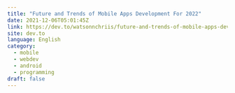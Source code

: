 ```yaml
---
title: "Future and Trends of Mobile Apps Development For 2022"
date: 2021-12-06T05:01:45Z
link: https://dev.to/watsonnchriis/future-and-trends-of-mobile-apps-development-for-2022-1k0i?utm_medium=RSS&utm_source=news.12bit.vn
site: dev.to
language: English
category:
  - mobile
  - webdev
  - android
  - programming
draft: false
---
```


